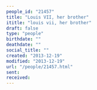 ```yaml
---
people_id: "21457"
title: "Louis VII, her brother"
ititle: "louis vii, her brother"
draft: false
type: "people"
birthdate: ""
deathdate: ""
social_title: ""
created: "2013-12-19"
modified: "2013-12-19"
url: "/people/21457.html"
sent:
received:
---
```

